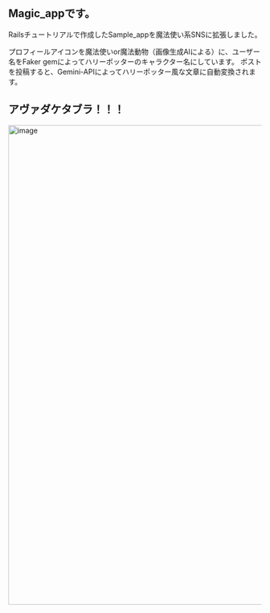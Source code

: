 ## Magic_appです。
Railsチュートリアルで作成したSample_appを魔法使い系SNSに拡張しました。

プロフィールアイコンを魔法使いor魔法動物（画像生成AIによる）に、ユーザー名をFaker gemによってハリーポッターのキャラクター名にしています。
ポストを投稿すると、Gemini-APIによってハリーポッター風な文章に自動変換されます。

## アヴァダケタブラ！！！


<img width="1210" height="955" alt="image" src="https://github.com/user-attachments/assets/cadcb60e-1c44-401f-b478-7f7dc24fa72f" />
